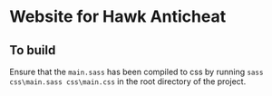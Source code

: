 # Website for Hawk Anticheat

## To build
Ensure that the `main.sass` has been compiled to css by running `sass css\main.sass css\main.css` in the root directory of the project.